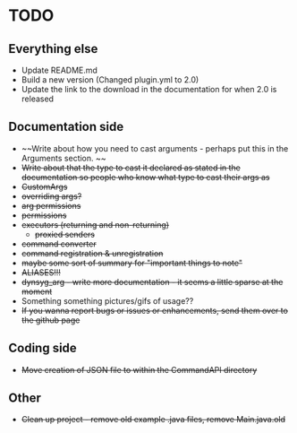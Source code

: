 # TODO

## Everything else  
* Update README.md
* Build a new version (Changed plugin.yml to 2.0)
* Update the link to the download in the documentation for when 2.0 is released

## Documentation side

* ~~Write about how you need to cast arguments - perhaps put this in the Arguments section. ~~
* ~~Write about that the type to cast it declared as stated in the documentation so people who know what type to cast their args as~~
* ~~CustomArgs~~
* ~~overriding args?~~
* ~~arg permissions~~
* ~~permissions~~
* ~~executors (returning and non-returning)~~
  * ~~proxied senders~~
* ~~command converter~~
* ~~command registration & unregistration~~
* ~~maybe some sort of summary for "important things to note"~~
* ~~ALIASES!!!~~
* ~~dynsyg_arg - write more documentation - it seems a little sparse at the moment~~
* Something something pictures/gifs of usage??
* ~~If you wanna report bugs or issues or enhancements, send them over to the github page~~

## Coding side

* ~~Move creation of JSON file to within the CommandAPI directory~~

## Other

* ~~Clean up project - remove old example .java files, remove Main.java.old~~
